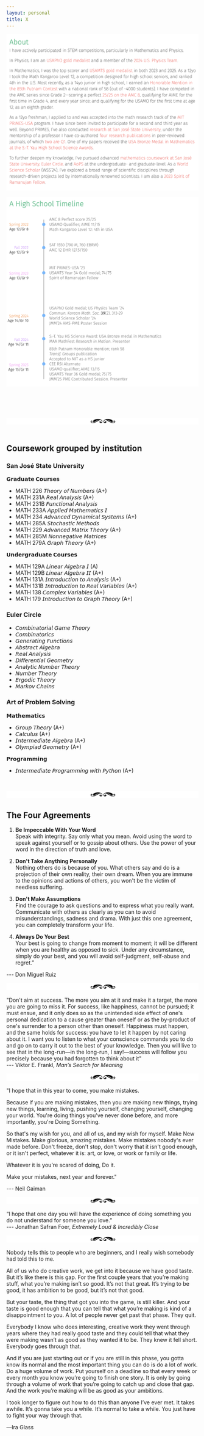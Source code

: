 ```yaml
---
layout: personal
title: X
---
```


![about](images/about.png)

![HS timelines](images/timeline.png)

<br> 

<br><br>
![separator](images/sep.png) 
<br><br>

## Coursework grouped by institution

### San José State University

**𝗚𝗿𝗮𝗱𝘂𝗮𝘁𝗲 𝗖𝗼𝘂𝗿𝘀𝗲𝘀**

- MATH 226 𝘛𝘩𝘦𝘰𝘳𝘺 𝘰𝘧 𝘕𝘶𝘮𝘣𝘦𝘳𝘴 (A+)
- MATH 231A 𝘙𝘦𝘢𝘭 𝘈𝘯𝘢𝘭𝘺𝘴𝘪𝘴 (A+)
- MATH 231B 𝘍𝘶𝘯𝘤𝘵𝘪𝘰𝘯𝘢𝘭 𝘈𝘯𝘢𝘭𝘺𝘴𝘪𝘴
- MATH 233A 𝘈𝘱𝘱𝘭𝘪𝘦𝘥 𝘔𝘢𝘵𝘩𝘦𝘮𝘢𝘵𝘪𝘤𝘴 𝘐
- MATH 234 𝘈𝘥𝘷𝘢𝘯𝘤𝘦𝘥 𝘋𝘺𝘯𝘢𝘮𝘪𝘤𝘢𝘭 𝘚𝘺𝘴𝘵𝘦𝘮𝘴 (A+)
- MATH 285A 𝘚𝘵𝘰𝘤𝘩𝘢𝘴𝘵𝘪𝘤 𝘔𝘦𝘵𝘩𝘰𝘥𝘴
- MATH 229 𝘈𝘥𝘷𝘢𝘯𝘤𝘦𝘥 𝘔𝘢𝘵𝘳𝘪𝘹 𝘛𝘩𝘦𝘰𝘳𝘺 (A+)
- MATH 285M 𝘕𝘰𝘯𝘯𝘦𝘨𝘢𝘵𝘪𝘷𝘦 𝘔𝘢𝘵𝘳𝘪𝘤𝘦𝘴
- MATH 279A 𝘎𝘳𝘢𝘱𝘩 𝘛𝘩𝘦𝘰𝘳𝘺 (A+)

**𝗨𝗻𝗱𝗲𝗿𝗴𝗿𝗮𝗱𝘂𝗮𝘁𝗲 𝗖𝗼𝘂𝗿𝘀𝗲𝘀**

- MATH 129A 𝘓𝘪𝘯𝘦𝘢𝘳 𝘈𝘭𝘨𝘦𝘣𝘳𝘢 𝘐 (A)
- MATH 129B 𝘓𝘪𝘯𝘦𝘢𝘳 𝘈𝘭𝘨𝘦𝘣𝘳𝘢 𝘐𝘐 (A+)
- MATH 131A 𝘐𝘯𝘵𝘳𝘰𝘥𝘶𝘤𝘵𝘪𝘰𝘯 𝘵𝘰 𝘈𝘯𝘢𝘭𝘺𝘴𝘪𝘴 (A+)
- MATH 131B 𝘐𝘯𝘵𝘳𝘰𝘥𝘶𝘤𝘵𝘪𝘰𝘯 𝘵𝘰 𝘙𝘦𝘢𝘭 𝘝𝘢𝘳𝘪𝘢𝘣𝘭𝘦𝘴 (A+)
- MATH 138 𝘊𝘰𝘮𝘱𝘭𝘦𝘹 𝘝𝘢𝘳𝘪𝘢𝘣𝘭𝘦𝘴 (A+)
- MATH 179 𝘐𝘯𝘵𝘳𝘰𝘥𝘶𝘤𝘵𝘪𝘰𝘯 𝘵𝘰 𝘎𝘳𝘢𝘱𝘩 𝘛𝘩𝘦𝘰𝘳𝘺 (A+)

### Euler Circle

- 𝘊𝘰𝘮𝘣𝘪𝘯𝘢𝘵𝘰𝘳𝘪𝘢𝘭 𝘎𝘢𝘮𝘦 𝘛𝘩𝘦𝘰𝘳𝘺
- 𝘊𝘰𝘮𝘣𝘪𝘯𝘢𝘵𝘰𝘳𝘪𝘤𝘴
- 𝘎𝘦𝘯𝘦𝘳𝘢𝘵𝘪𝘯𝘨 𝘍𝘶𝘯𝘤𝘵𝘪𝘰𝘯𝘴
- 𝘈𝘣𝘴𝘵𝘳𝘢𝘤𝘵 𝘈𝘭𝘨𝘦𝘣𝘳𝘢
- 𝘙𝘦𝘢𝘭 𝘈𝘯𝘢𝘭𝘺𝘴𝘪𝘴
- 𝘋𝘪𝘧𝘧𝘦𝘳𝘦𝘯𝘵𝘪𝘢𝘭 𝘎𝘦𝘰𝘮𝘦𝘵𝘳𝘺 
- 𝘈𝘯𝘢𝘭𝘺𝘵𝘪𝘤 𝘕𝘶𝘮𝘣𝘦𝘳 𝘛𝘩𝘦𝘰𝘳𝘺 
- 𝘕𝘶𝘮𝘣𝘦𝘳 𝘛𝘩𝘦𝘰𝘳𝘺
- 𝘌𝘳𝘨𝘰𝘥𝘪𝘤 𝘛𝘩𝘦𝘰𝘳𝘺 
- 𝘔𝘢𝘳𝘬𝘰𝘷 𝘊𝘩𝘢𝘪𝘯𝘴

### Art of Problem Solving 

**𝗠𝗮𝘁𝗵𝗲𝗺𝗮𝘁𝗶𝗰𝘀**
- 𝘎𝘳𝘰𝘶𝘱 𝘛𝘩𝘦𝘰𝘳𝘺 (A+)
- 𝘊𝘢𝘭𝘤𝘶𝘭𝘶𝘴 (A+)
- 𝘐𝘯𝘵𝘦𝘳𝘮𝘦𝘥𝘪𝘢𝘵𝘦 𝘈𝘭𝘨𝘦𝘣𝘳𝘢 (A+)
- 𝘖𝘭𝘺𝘮𝘱𝘪𝘢𝘥 𝘎𝘦𝘰𝘮𝘦𝘵𝘳𝘺 (A+)

**𝗣𝗿𝗼𝗴𝗿𝗮𝗺𝗺𝗶𝗻𝗴**
- 𝘐𝘯𝘵𝘦𝘳𝘮𝘦𝘥𝘪𝘢𝘵𝘦 𝘗𝘳𝘰𝘨𝘳𝘢𝘮𝘮𝘪𝘯𝘨 𝘸𝘪𝘵𝘩 𝘗𝘺𝘵𝘩𝘰𝘯 (A+)

<br>

![separator](images/sep.png) 

## The Four Agreements

1. **Be Impeccable With Your Word** <br>
Speak with integrity. Say only what you mean. Avoid using the word to speak against yourself or to gossip about others. Use the power of your word in the direction of truth and love. <br>

2. **Don't Take Anything Personally** <br>
Nothing others do is because of you. What others say and do is a projection of their own reality, their own dream. When you are immune to the opinions and actions of others, you won't be the victim of needless suffering. <br>

3. **Don't Make Assumptions** <br>
Find the courage to ask questions and to express what you really want. Communicate with others as clearly as you can to avoid misunderstandings, sadness and drama. With just this one agreement, you can completely transform your life. <br>

4. **Always Do Your Best** <br>
Your best is going to change from moment to moment; it will be different when you are healthy as opposed to sick. Under any circumstance, simply do your best, and you will avoid self-judgment, self-abuse and regret.” <br>

--- Don Miguel Ruiz

![separator](images/sep.png) 

"Don't aim at success. The more you aim at it and make it a target, the more you are going to miss it. For success, like happiness, cannot be pursued; it must ensue, and it only does so as the unintended side effect of one's personal dedication to a cause greater than oneself or as the by-product of one's surrender to a person other than oneself. Happiness must happen, and the same holds for success: you have to let it happen by not caring about it. I want you to listen to what your conscience commands you to do and go on to carry it out to the best of your knowledge. Then you will live to see that in the long-run—in the long-run, I say!—success will follow you precisely because you had forgotten to think about it" <br>
--- Viktor E. Frankl, _Man’s Search for Meaning_

![separator](images/sep.png) 

"I hope that in this year to come, you make mistakes.

Because if you are making mistakes, then you are making new things, trying new things, learning, living, pushing yourself, changing yourself, changing your world. You're doing things you've never done before, and more importantly, you're Doing Something.

So that's my wish for you, and all of us, and my wish for myself. Make New Mistakes. Make glorious, amazing mistakes. Make mistakes nobody's ever made before. Don't freeze, don't stop, don't worry that it isn't good enough, or it isn't perfect, whatever it is: art, or love, or work or family or life.

Whatever it is you're scared of doing, Do it.

Make your mistakes, next year and forever."

--- Neil Gaiman

![separator](images/sep.png)

“I hope that one day you will have the experience of doing something you do not understand for someone you love.” <br>
--- Jonathan Safran Foer, _Extremely Loud & Incredibly Close_

![separator](images/sep.png)

Nobody tells this to people who are beginners, and I really wish somebody had told this to me.

All of us who do creative work, we get into it because we have good taste. But it’s like there is this gap. For the first couple years that you’re making stuff, what you’re making isn’t so good. It’s not that great. It’s trying to be good, it has ambition to be good, but it’s not that good.

But your taste, the thing that got you into the game, is still killer. And your taste is good enough that you can tell that what you’re making is kind of a disappointment to you. A lot of people never get past that phase. They quit.

Everybody I know who does interesting, creative work they went through years where they had really good taste and they could tell that what they were making wasn’t as good as they wanted it to be. They knew it fell short. Everybody goes through that.

And if you are just starting out or if you are still in this phase, you gotta know its normal and the most important thing you can do is do a lot of work. Do a huge volume of work. Put yourself on a deadline so that every week or every month you know you’re going to finish one story. It is only by going through a volume of work that you’re going to catch up and close that gap. And the work you’re making will be as good as your ambitions.

I took longer to figure out how to do this than anyone I’ve ever met. It takes awhile. It’s gonna take you a while. It’s normal to take a while. You just have to fight your way through that.

—Ira Glass



